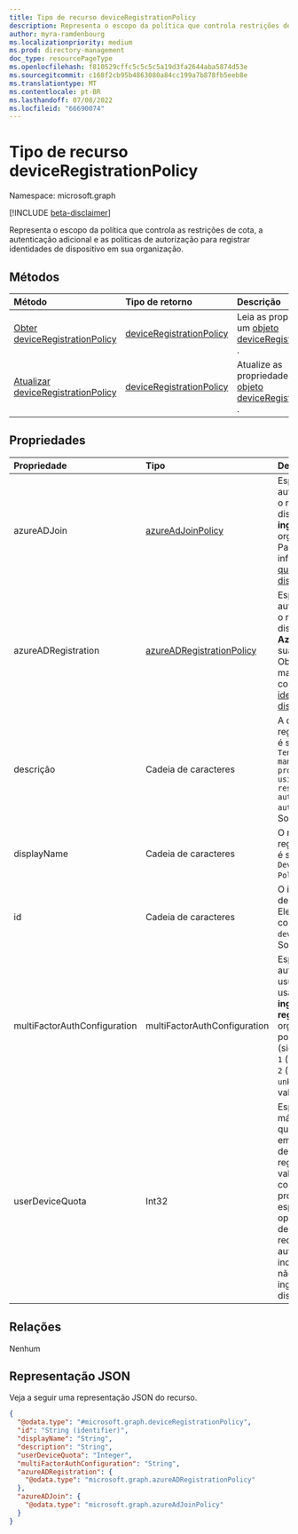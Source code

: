```yaml
---
title: Tipo de recurso deviceRegistrationPolicy
description: Representa o escopo da política que controla restrições de cota, autenticação adicional e políticas de autorização para o locatário do Azure Active Directory.
author: myra-ramdenbourg
ms.localizationpriority: medium
ms.prod: directory-management
doc_type: resourcePageType
ms.openlocfilehash: f810529cffc5c5c5c5a19d3fa2644aba5874d53e
ms.sourcegitcommit: c168f2cb95b4863080a84cc199a7b878fb5eeb8e
ms.translationtype: MT
ms.contentlocale: pt-BR
ms.lasthandoff: 07/08/2022
ms.locfileid: "66690074"
---
```

# <a name="deviceregistrationpolicy-resource-type"></a>Tipo de recurso deviceRegistrationPolicy

Namespace: microsoft.graph

[!INCLUDE [beta-disclaimer](../../includes/beta-disclaimer.md)]

Representa o escopo da política que controla as restrições de cota, a autenticação adicional e as políticas de autorização para registrar identidades de dispositivo em sua organização.

## <a name="methods"></a>Métodos

|Método|Tipo de retorno|Descrição|
|:---|:---|:---|
|[Obter deviceRegistrationPolicy](../api/deviceregistrationpolicy-get.md)|[deviceRegistrationPolicy](../resources/deviceregistrationpolicy.md)|Leia as propriedades de um [objeto deviceRegistrationPolicy](../resources/deviceregistrationpolicy.md) .|
|[Atualizar deviceRegistrationPolicy](../api/deviceregistrationpolicy-update.md)|[deviceRegistrationPolicy](../resources/deviceregistrationpolicy.md)|Atualize as propriedades de [um objeto deviceRegistrationPolicy](../resources/deviceregistrationpolicy.md) .|

## <a name="properties"></a>Propriedades

|Propriedade|Tipo|Descrição|
|:---|:---|:---|
|azureADJoin|[azureAdJoinPolicy](../resources/azureadjoinpolicy.md)|Especifica a política de autorização para controlar o registro de novos dispositivos **Azure AD ingressar** em sua organização. Obrigatório. Para obter mais informações, consulte [O que é uma identidade do dispositivo?](/azure/active-directory/devices/overview).|
|azureADRegistration|[azureADRegistrationPolicy](../resources/azureadregistrationpolicy.md)|Especifica a política de autorização para controlar o registro de novos dispositivos **usando Azure AD registrados** em sua organização. Obrigatório. Para obter mais informações, consulte [O que é uma identidade do dispositivo?](/azure/active-directory/devices/overview).|
|descrição|Cadeia de caracteres|A descrição da política de registro do dispositivo. Ele é sempre definido como `Tenant-wide policy that manages intial provisioning controls using quota restrictions, additional authentication and authorization checks`. Somente leitura.|
|displayName|Cadeia de caracteres|O nome da política de registro do dispositivo. Ele é sempre definido como `Device Registration Policy`. Somente leitura.|
|id|Cadeia de caracteres| O identificador da política de registro do dispositivo. Ele é sempre definido como `deviceRegistrationPolicy`. Somente leitura.|
|multiFactorAuthConfiguration|multiFactorAuthConfiguration|Especifica a política de autenticação para que um usuário conclua o registro usando **Azure AD ingressar** ou Azure AD **registrado** em sua organização. Os valores possíveis são: `0` (significado `notRequired`), `1` (significado `required`) e `2` (significado `unknownFutureValue`). O valor padrão é `0`. |
|userDeviceQuota|Int32|Especifica o número máximo de dispositivos que um usuário pode ter em sua organização antes de bloquear novos registros de dispositivo. O valor padrão é definido como 50. Se essa propriedade não for especificada durante a operação de atualização de política, `0` ela será redefinida automaticamente para indicar que os usuários não têm permissão para ingressar em nenhum dispositivo. |


## <a name="relationships"></a>Relações

Nenhum

## <a name="json-representation"></a>Representação JSON

Veja a seguir uma representação JSON do recurso.
<!-- {
  "blockType": "resource",
  "keyProperty": "id",
  "@odata.type": "microsoft.graph.deviceRegistrationPolicy",
  "openType": false
}
-->
``` json
{
  "@odata.type": "#microsoft.graph.deviceRegistrationPolicy",
  "id": "String (identifier)",
  "displayName": "String",
  "description": "String",
  "userDeviceQuota": "Integer",
  "multiFactorAuthConfiguration": "String",
  "azureADRegistration": {
    "@odata.type": "microsoft.graph.azureADRegistrationPolicy"
  },
  "azureADJoin": {
    "@odata.type": "microsoft.graph.azureAdJoinPolicy"
  }
}
```
